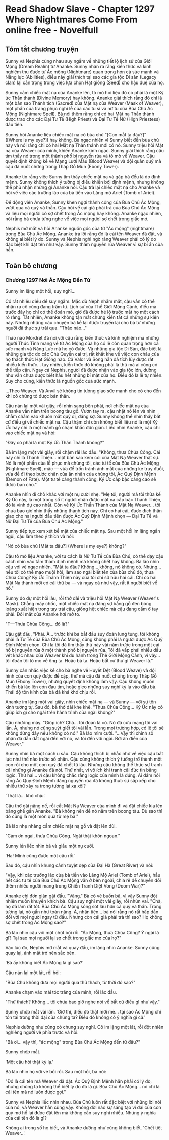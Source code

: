 # Read Shadow Slave - Chapter 1297 Where Nightmares Come From online free - Novelfull

## Tóm tắt chương truyện

Sunny và Nephis cùng nhau suy ngẫm về những tiết lộ lịch sử của Giới Mộng (Dream Realm) từ Ananke. Sunny nhận ra rằng kiến thức và kinh nghiệm thu được từ Ác mộng (Nightmare) quan trọng hơn cả sức mạnh và Năng lực (Abilities), điều này giải thích tại sao các gia tộc Di sản (Legacy clan) lại cẩn trọng trong việc lựa chọn Hạt giống (Seed) cho hậu duệ của họ.

Sunny cầm chiếc mặt nạ của Ananke lên, tò mò hỏi liệu đó có phải là một Ký ức Thần thánh (Divine Memory) hay không. Ananke giải thích rằng đó chỉ là một bản sao Thánh tích (Sacred) của Mặt nạ của Weaver (Mask of Weaver), một phần của trang phục nghi lễ của các tu sĩ và nữ tu của Bùa Chú Ác Mộng (Nightmare Spell). Bà nói thêm rằng chỉ có hai Mặt nạ Thần thánh được trao cho các Đại Tư Tế (High Priest) và Đại Tư Tế Nữ (High Priestess) đầu tiên.

Sunny hỏi Ananke liệu chiếc mặt nạ có bùa chú "[Con mắt ta đâu?]" ([Where is my eye?]) hay không. Bà ngạc nhiên vì Sunny biết đến bùa chú này và nói rằng chỉ có hai Mặt nạ Thần thánh mới có nó. Sunny triệu hồi Mặt nạ của Weaver của mình, khiến Ananke kinh ngạc. Sunny giải thích rằng cậu tìm thấy nó trong một thành phố bị nguyền rủa và tò mò về Weaver. Cậu quyết định không kể về Mạng Lưới Máu (Blood Weave) và đội quân quỷ mà cậu đã nuốt chửng trong Tháp Gỗ Mun (Ebony Tower).

Ananke tin rằng việc Sunny tìm thấy chiếc mặt nạ và gặp bà đều là do định mệnh. Sunny không thích ý tưởng bị điều khiển bởi định mệnh, nhưng không thể phủ nhận những gì Ananke nói. Cậu trả lại chiếc mặt nạ cho Ananke và hỏi về việc các trưởng lão của bà tiến vào Lăng mộ Ariel (Tomb of Ariel).

Để động viên Ananke, Sunny khen ngợi thành công của Bùa Chú Ác Mộng, vượt qua cả quỷ và thần. Cậu hỏi về cái giá phải trả của Bùa Chú Ác Mộng và liệu mọi người có sợ chết trong Ác mộng hay không. Ananke ngạc nhiên, nói rằng bà chưa từng nghe về việc mọi người sợ chết trong giấc mơ.

Nephis mở mắt và hỏi Ananke nguồn gốc của từ "Ác mộng" (nightmare) trong Bùa Chú Ác Mộng. Ananke trả lời rằng đó là cái tên Weaver đã đặt, và không ai biết lý do. Sunny và Nephis nghi ngờ rằng Weaver phải có lý do đặc biệt khi đặt tên như vậy. Sunny thầm nguyền rủa Weaver vì sự bí ẩn của hắn.

## Toàn bộ chương

### Chương 1297 Nơi Ác Mộng Đến Từ

Sunny im lặng một hồi, suy nghĩ…

Có rất nhiều điều để suy ngẫm. Mặc dù Neph nhắm mắt, cậu vẫn có thể nhận ra cô cũng đang trầm tư. Lịch sử của Thế Giới Mộng Cảnh, điều mà trước đây họ chỉ có thể đoán mò, giờ đã được hé lộ trước mắt họ một cách rõ ràng. Tất nhiên, Ananke không tận mắt chứng kiến tất cả những sự kiện này. Nhưng những câu chuyện bà kể lại được truyền lại cho bà từ những người đã thực sự trải qua. "Thảo nào…"

Thảo nào Mordret đã nói với cậu rằng kiến thức và kinh nghiệm mà những người Thức Tỉnh mang về từ Ác Mộng của họ có lẽ còn quan trọng hơn cả sức mạnh và Năng Lực mà họ có được. Và những gia tộc Di Sản, đặc biệt là những gia tộc do các Chủ Quyền cai trị, rất khắt khe về việc con cháu của họ thách thức Hạt Giống nào. Cả Valor và Song hẳn đã tích lũy được rất nhiều kiến thức… tuy nhiên, kiến thức đó không phải là thứ mà ai cũng có thể tiếp cận. Ngay cả Nephis, người đã được nhận vào gia tộc lớn, dường như vẫn chưa được biết hầu hết những bí mật của họ. Điều đó là lẽ tự nhiên. Suy cho cùng, kiến thức là nguồn gốc của sức mạnh.

…Theo Weaver. Và Anvil sẽ không tin tưởng giao sức mạnh cho cô cho đến khi cô chứng tỏ được bản thân.

Cậu nán lại một vài giây, rồi nhìn sang bên phải, nơi chiếc mặt nạ của Ananke vẫn nằm trên boong tàu gỗ. Vươn tay ra, cậu nhặt nó lên và nhìn chằm chằm vào khuôn mặt quỷ dị, đáng sợ. Sunny không thể nhìn thấy bất cứ điều gì về chiếc mặt nạ. Cậu thậm chí còn không biết liệu nó là một Ký Ức hay chỉ là một mảnh gỗ chạm khắc đơn giản. Liếc nhìn Ananke, cậu chỉ vào chiếc mặt nạ và hỏi:

"Đây có phải là một Ký Ức Thần Thánh không?"

Bà im lặng một vài giây, rồi chậm rãi lắc đầu. "Không, thưa Chúa Công. Cái này chỉ là Thánh Thiện… một bản sao kém cỏi của Mặt Nạ Weaver thật sự. Nó là một phần của lễ phục mà chúng tôi, các tư tế của Bùa Chú Ác Mộng (Nightmare Spell), mặc — vừa để trốn tránh ánh mắt của những kẻ truy đuổi, vừa để đi theo bước chân của ân nhân của chúng tôi, Ác Quỷ Định Mệnh (Demon of Fate). Một tư tế càng thành công, Ký Ức cấp bậc càng cao sẽ được ban cho."

Ananke nhìn đi chỗ khác với một nụ cười nhẹ. "Mẹ tôi, người mà tôi thừa kế Ký Ức này, là một trong số ít người nhận được mặt nạ cấp bậc Thánh Thiện, đó là vinh dự cao nhất. Còn về Ký Ức Thần Thánh của Mặt Nạ Weaver… tôi chưa bao giờ nhìn thấy những thánh tích này. Chỉ có hai cái, được đích thân giao cho hai người đầu tiên được Ác Quỷ Định Mệnh chọn — Đại Tư Tế và Nữ Đại Tư Tế của Bùa Chú Ác Mộng."

Sunny tiếp tục xem xét bề mặt của chiếc mặt nạ. Sau một hồi im lặng ngắn ngủi, cậu làm theo ý thích và hỏi:

"Nó có bùa chú [Mắt ta đâu?] (Where is my eye?) không?"

Cậu tò mò liệu Ananke, với tư cách là Nữ Tư Tế của Bùa Chú, có thể dạy cậu cách nhìn vào tấm thảm định mệnh mà không chết hay không. Bà lão nhìn cậu với vẻ ngạc nhiên. "Mắt ta đâu? Không… không, nó không có. Nhưng… nếu tôi có thể mạo muội hỏi, làm sao ngài biết tên của bùa chú đó, thưa Chúa Công? Ký Ức Thánh Thiện này của tôi chỉ sở hữu hai cái. Chỉ có hai Mặt Nạ thánh mới có cái thứ ba — và ngay cả như vậy, rất ít người biết về nó."

Sunny do dự một hồi lâu, rồi thở dài và triệu hồi Mặt Nạ Weaver (Weaver's Mask). Chẳng mấy chốc, một chiếc mặt nạ đáng sợ bằng gỗ đen bóng loáng xuất hiện trong tay trái cậu, giống hệt chiếc mà cậu đang cầm ở tay phải. Đôi mắt của Ananke hơi mở to.

"T—Thưa Chúa Công… đó là?"

Cậu gật đầu. "Phải. À… trước khi bà bắt đầu suy đoán lung tung, tôi không phải là Tư Tế của Bùa Chú Ác Mộng, cũng không phải là người được Ác Quỷ Định Mệnh chọn. Chỉ là tôi đã tìm thấy thứ này vài năm trước trong một cái hố bị nguyền rủa ở một thành phố bị nguyền rủa. Tôi đã vấp phải nhiều dấu vết khác nhau của Weaver khi du hành trong Thế Giới Mộng Cảnh, vì vậy… tôi đoán tôi tò mò về ông ta. Hoặc bà ta. Hoặc bất cứ thứ gì Weaver là."

Sunny cân nhắc việc kể cho bà nghe về Huyết Dệt (Blood Weave) và đội hình của con quỷ được đề cập, thứ mà cậu đã nuốt chửng trong Tháp Gỗ Mun (Ebony Tower), nhưng quyết định không làm vậy. Cậu không muốn khiến bà lão lên cơn đau tim, hoặc gieo những suy nghĩ kỳ lạ vào đầu bà. Thái độ tôn kính của bà đã khá khó chịu rồi.

Ananke im lặng một vài giây, nhìn chiếc mặt nạ — và Sunny — với sự tôn kính tương tự. Sau đó, bà thở dài khe khẽ. "Thưa Chúa Công… Ký Ức này có giúp ích gì cho ngài trên hành trình của ngài không?"

Cậu nhướng mày. "Giúp ích? Chà… tôi đoán là có. Nó đã cứu mạng tôi vài lần. À, nhưng nó cũng suýt giết tôi vài lần. Trong mọi trường hợp, có lẽ tôi sẽ không đứng đây nếu không có nó." Bà lão mỉm cười. "...Vậy thì chính số phận đã dẫn dắt ngài đến với nó, và tôi đến với ngài. Bởi ân điển của Weaver."

Sunny nhìn bà một cách u sầu. Cậu không thích bị nhắc nhở về việc cậu bất lực như thế nào trước số phận. Cậu cũng không thích ý tưởng trở thành một con rối cho một con quỷ đã chết từ lâu. Nhưng cậu không thể thực sự tranh cãi những gì Ananke đã nói. Thứ nhất, vì vô ích khi tranh cãi đức tin bằng logic. Thứ hai… vì cậu không chắc rằng logic của mình là đúng. Ai dám nói rằng Ác Quỷ Định Mệnh đáng nguyền rủa đã không thực sự sắp xếp cho nhiều thứ xảy ra trong tương lai xa xôi?

'Thật là… khó chịu.'

Cậu thở dài nặng nề, rồi cất Mặt Nạ Weaver của mình đi và đặt chiếc kia lên băng ghế gần Ananke. "Bà không nên để nó nằm trên boong tàu. Dù sao thì đó cũng là một món quà từ mẹ bà."

Bà lão nhẹ nhàng cầm chiếc mặt nạ gỗ và đặt lên đùi.

"Cảm ơn ngài, thưa Chúa Công. Ngài thật khôn ngoan."

Sunny lén liếc nhìn bà và giấu một nụ cười.

'Ha! Mình cũng được một câu rồi.'

Sau đó, cậu nhìn khung cảnh tuyệt đẹp của Đại Hà (Great River) và nói:

"Vậy, khi các trưởng lão của bà tiến vào Lăng Mộ Ariel (Tomb of Ariel), hầu hết các tư tế của Bùa Chú Ác Mộng vẫn ở bên ngoài, chia rẽ để chuyển đổi thêm nhiều người mang trong Chiến Tranh Diệt Vong (Doom War)?"

Ananke chỉ đơn giản gật đầu. "Vâng." Bà có vẻ buồn bã, vì vậy Sunny đột nhiên muốn khuyến khích bà. Cậu suy nghĩ một vài giây, rồi nhún vai. "Chà, họ đã làm rất tốt. Bùa Chú Ác Mộng sống sót lâu hơn cả quỷ và thần. Trong tương lai, nó gần như toàn năng. À, nhân tiện… bà nói rằng nó rất hấp dẫn đối với mọi người ngay từ đầu. Nhưng còn cái giá phải trả thì sao? Họ không sợ chết trong Ác Mộng sao?"

Bà lão nhìn cậu với một chút bối rối. "Ác Mộng, thưa Chúa Công? Ý ngài là gì? Tại sao mọi người lại sợ chết trong giấc mơ của họ?"

Vào lúc đó, Nephis mở mắt và quay đầu, im lặng nhìn Ananke. Sunny cũng quay lại, ánh mắt trở nên sắc bén.

'Bà ấy không biết Ác Mộng là gì sao?'

Cậu nán lại một lát, rồi hỏi:

"Bùa Chú không đưa mọi người qua thử thách, từ thời đó sao?"

Ananke chạm vào mái tóc trắng của mình, rồi lắc đầu.

"Thử thách? Không… tôi chưa bao giờ nghe nói về bất cứ điều gì như vậy."

Sunny chớp mắt vài lần. 'Giờ thì, điều đó thật mới mẻ… tại sao Ác Mộng chỉ tồn tại trong thời đại của chúng ta? Điều đó không có ý nghĩa gì cả.'

Nephis dường như cũng có chung suy nghĩ. Cô im lặng một lát, rồi đột nhiên nghiêng người về phía trước và hỏi:

"Bà ơi… vậy thì, "ác mộng" trong Bùa Chú Ác Mộng đến từ đâu?"

Sunny chớp mắt.

'Một câu hỏi thật kỳ lạ.'

Bà lão nhìn họ với vẻ bối rối. Sau một hồi, bà nói:

"Đó là cái tên mà Weaver đã đặt. Ác Quỷ Định Mệnh hẳn phải có lý do, nhưng chúng ta không thể biết lý do đó là gì. Bùa Chú Ác Mộng… nó chỉ là cái tên mà nó luôn được gọi."

Sunny và Nephis liếc nhìn nhau. Bùa Chú luôn rất đặc biệt với những lời nói của nó, và Weaver hẳn cũng vậy. Không đời nào sự sáng tạo vĩ đại của con quỷ mơ hồ lại được đặt tên mà không cần suy nghĩ nhiều. Nhưng ý nghĩa của cái tên đó là gì?

Không ai trong số họ biết, và Ananke dường như cũng không biết. 'Chết tiệt Weaver...'
